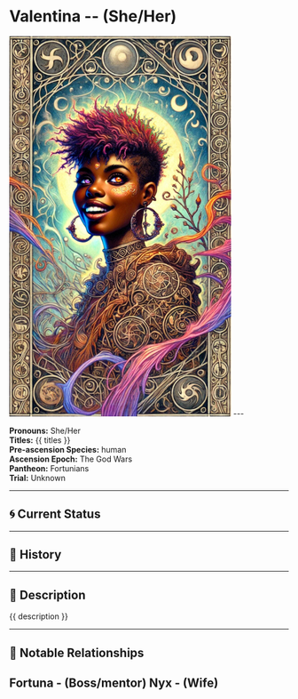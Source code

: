 # Valentina  --  (She/Her)

<!-- Optional  -->
<img src="Valentina.jpg" alt="Valentina" style="width:400px;"/>
---

**Pronouns:** She/Her  
**Titles:** {{ titles }}  
**Pre-ascension Species:** human  
**Ascension Epoch:** The God Wars  
**Pantheon:** Fortunians  
**Trial:** Unknown

---

## 🌀 Current Status


---

## 📜 History


---

## 🧠 Description
{{ description }}

---

## 🧩 Notable Relationships
Fortuna - (Boss/mentor) Nyx - (Wife)
---
